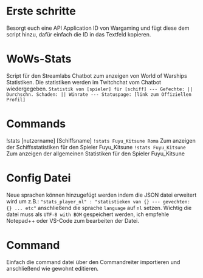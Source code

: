 # Erste schritte
Besorgt euch eine API Application ID von Wargaming und fügt diese dem script hinzu, dafür einfach die ID in das Textfeld kopieren.
# WoWs-Stats
Script für den Streamlabs Chatbot zum anzeigen von World of Warships Statistiken. Die statistiken werden im Twitchchat vom Chatbot wiedergegeben.
 `Statistik von [spieler] für [schiff] --- Gefechte: || Durchschn. Schaden: || Winrate --- Statuspage: [link zum Offiziellen Profil]`
 # Commands
!stats [nutzername] [Schiffsname]
 `!stats Fuyu_Kitsune Roma` Zum anzeigen der Schiffsstatistiken für den Spieler Fuyu_Kitsune
 `!stats Fuyu_Kitsune` Zum anzeigen der allgemeinen Statistiken für den Spieler Fuyu_Kitsune
 # Config Datei
 Neue sprachen können hinzugefügt werden indem die JSON datei erweitert wird um z.B.:
 `"stats_player_nl" : "statistieken van {} --- gevechten: {} ... etc"`
 anschließend die sprache `language` auf `nl` setzen. Wichtig die datei muss als `UTF-8 with BOM` gespeichert werden, ich empfehle Notepad++ oder VS-Code zum bearbeiten der Datei.
 # Command
 Einfach die command datei über den Commandreiter importieren und anschließend wie gewohnt editieren.
